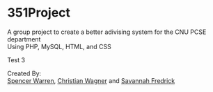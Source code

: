 # 351Project

A group project to create a better adivising system for the CNU PCSE department  
Using PHP, MySQL, HTML, and CSS

Test 3

Created By:  
[Spencer Warren](https://github.com/Spencer-Warren), [Christian Wagner](https://github.com/ChristianMingl3) and [Savannah Fredrick](https://github.com/savannahfredrick)
